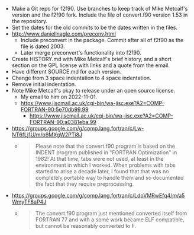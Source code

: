 - Make a Git repo for f2f90. Use branches to keep track of Mike Metcalf's version and the f2f90 fork. Include the file of convert.f90 version 1.53 in the repository.
- Set the dates for the old commits to be the dates written in the files.
- <http://www.daniellnagle.com/preconv.html>
    - Include preconvert in the package. Commit after all of f2f90 as the file is dated 2003.
    - Later merge preconvert's functionality into f2f90.
- Create HISTORY.md with Mike Metcalf's brief history, and a short section on the GPL license with links and a quote from the email.
- Have different SOURCE.md for each version.
- Change from 3 space indentation to 4 space indentation.
- Remove initial indentation.
- Note Mike Metcalf's okay to release under an open source license.
    - My email to him on 2022-11-01.
    - <https://www.jiscmail.ac.uk/cgi-bin/wa-jisc.exe?A2=COMP-FORTRAN-90;5e70db99.99>
        - <https://www.jiscmail.ac.uk/cgi-bin/wa-jisc.exe?A2=COMP-FORTRAN-90;a0381eba.99>
- <https://groups.google.com/g/comp.lang.fortran/c/Lw-NT6fLj1U/m/o9MXgW2PTi8J>
    - > Please note that the convert.f90 program is based on the INDENT program published in "FORTRAN Optimization" in 1982! At that time, tabs were not used, at least in the environment in which I worked. When problems with tabs started to arise a decade later, I found that that was no completely portable way to handle them and so documented the fact that they require preprocessing.
- <https://groups.google.com/g/comp.lang.fortran/c/LdoVMRwEfq4/m/a5WmyTF8aP4J>
    - > The convert.f90 program just mentioned converted itself from FORTRAN 77 and with a some work became ELF compatible, but cannot be reasonably converted to F.

